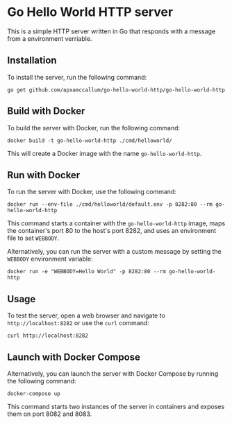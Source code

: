 # Go Hello World HTTP server
This is a simple HTTP server written in Go that responds with a message from a environment verriable.

## Installation
To install the server, run the following command:

```
go get github.com/apxamccallum/go-hello-world-http/go-hello-world-http
```

## Build with Docker
To build the server with Docker, run the following command:

```
docker build -t go-hello-world-http ./cmd/helloworld/

```
This will create a Docker image with the name `go-hello-world-http`.

## Run with Docker
To run the server with Docker, use the following command:

```
docker run --env-file ./cmd/helloworld/default.env -p 8282:80 --rm go-hello-world-http
```

This command starts a container with the `go-hello-world-http` image, maps the container's port 80 to the host's port 8282, and uses an environment file to set `WEBBODY`.

Alternatively, you can run the server with a custom message by setting the `WEBBODY` environment variable:

```
docker run -e "WEBBODY=Hello World" -p 8282:80 --rm go-hello-world-http
```

## Usage
To test the server, open a web browser and navigate to `http://localhost:8282` or use the `curl` command:
```
curl http://localhost:8282
```
## Launch with Docker Compose
Alternatively, you can launch the server with Docker Compose by running the following command:
```
docker-compose up
```
This command starts two instances of the server in containers and exposes them on port 8082 and 8083.
